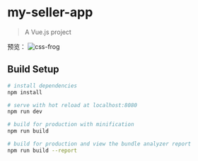 # my-seller-app

> A Vue.js project

预览：
![css-frog](http://m.qpic.cn/psb?/V12ZEwXZ3XJLHy/*8UweYAVo2xDhekgRL6XGCOifD61D4qbP4SbZZot22k!/b/dEQBAAAAAAAA&bo=0QiwBNEIsAQDZ0I!&rf=viewer_4)

## Build Setup

``` bash
# install dependencies
npm install

# serve with hot reload at localhost:8080
npm run dev

# build for production with minification
npm run build

# build for production and view the bundle analyzer report
npm run build --report
```
